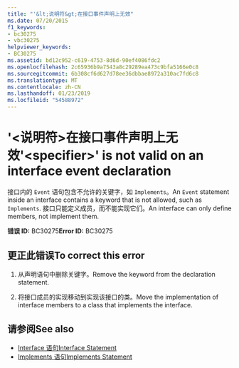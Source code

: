 ```yaml
---
title: "'&lt;说明符&gt;在接口事件声明上无效"
ms.date: 07/20/2015
f1_keywords:
- bc30275
- vbc30275
helpviewer_keywords:
- BC30275
ms.assetid: bd12c952-c619-4753-8d6d-90ef4086fdc2
ms.openlocfilehash: 2c65936b9a7543a8c29289ea473c9bfa5166e0c8
ms.sourcegitcommit: 6b308cf6d627d78ee36dbbae8972a310ac7fd6c8
ms.translationtype: MT
ms.contentlocale: zh-CN
ms.lasthandoff: 01/23/2019
ms.locfileid: "54588972"
---
```

# <a name="ltspecifiergt-is-not-valid-on-an-interface-event-declaration"></a><span data-ttu-id="c01eb-102">'&lt;说明符&gt;在接口事件声明上无效</span><span class="sxs-lookup"><span data-stu-id="c01eb-102">'&lt;specifier&gt;' is not valid on an interface event declaration</span></span>
<span data-ttu-id="c01eb-103">接口内的 `Event` 语句包含不允许的关键字，如 `Implements`。</span><span class="sxs-lookup"><span data-stu-id="c01eb-103">An `Event` statement inside an interface contains a keyword that is not allowed, such as `Implements`.</span></span> <span data-ttu-id="c01eb-104">接口只能定义成员，而不能实现它们。</span><span class="sxs-lookup"><span data-stu-id="c01eb-104">An interface can only define members, not implement them.</span></span>  
  
 <span data-ttu-id="c01eb-105">**错误 ID:** BC30275</span><span class="sxs-lookup"><span data-stu-id="c01eb-105">**Error ID:** BC30275</span></span>  
  
## <a name="to-correct-this-error"></a><span data-ttu-id="c01eb-106">更正此错误</span><span class="sxs-lookup"><span data-stu-id="c01eb-106">To correct this error</span></span>  
  
1.  <span data-ttu-id="c01eb-107">从声明语句中删除关键字。</span><span class="sxs-lookup"><span data-stu-id="c01eb-107">Remove the keyword from the declaration statement.</span></span>  
  
2.  <span data-ttu-id="c01eb-108">将接口成员的实现移动到实现该接口的类。</span><span class="sxs-lookup"><span data-stu-id="c01eb-108">Move the implementation of interface members to a class that implements the interface.</span></span>  
  
## <a name="see-also"></a><span data-ttu-id="c01eb-109">请参阅</span><span class="sxs-lookup"><span data-stu-id="c01eb-109">See also</span></span>
- [<span data-ttu-id="c01eb-110">Interface 语句</span><span class="sxs-lookup"><span data-stu-id="c01eb-110">Interface Statement</span></span>](../../visual-basic/language-reference/statements/interface-statement.md)
- [<span data-ttu-id="c01eb-111">Implements 语句</span><span class="sxs-lookup"><span data-stu-id="c01eb-111">Implements Statement</span></span>](../../visual-basic/language-reference/statements/implements-statement.md)
